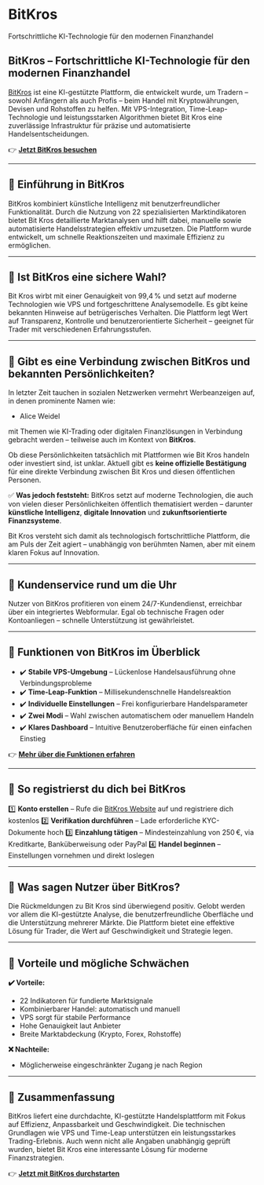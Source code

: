 # BitKros
Fortschrittliche KI-Technologie für den modernen Finanzhandel

## BitKros – Fortschrittliche KI-Technologie für den modernen Finanzhandel

[BitKros](https://bitkros.at) ist eine KI-gestützte Plattform, die entwickelt wurde, um Tradern – sowohl Anfängern als auch Profis – beim Handel mit Kryptowährungen, Devisen und Rohstoffen zu helfen. Mit VPS-Integration, Time-Leap-Technologie und leistungsstarken Algorithmen bietet Bit Kros eine zuverlässige Infrastruktur für präzise und automatisierte Handelsentscheidungen.

👉 **[Jetzt BitKros besuchen](https://bitkros.at)**

---

## 📌 Einführung in BitKros

BitKros kombiniert künstliche Intelligenz mit benutzerfreundlicher Funktionalität. Durch die Nutzung von 22 spezialisierten Marktindikatoren bietet Bit Kros detaillierte Marktanalysen und hilft dabei, manuelle sowie automatisierte Handelsstrategien effektiv umzusetzen. Die Plattform wurde entwickelt, um schnelle Reaktionszeiten und maximale Effizienz zu ermöglichen.

---

## 📌 Ist BitKros eine sichere Wahl?

Bit Kros wirbt mit einer Genauigkeit von 99,4 % und setzt auf moderne Technologien wie VPS und fortgeschrittene Analysemodelle. Es gibt keine bekannten Hinweise auf betrügerisches Verhalten. Die Plattform legt Wert auf Transparenz, Kontrolle und benutzerorientierte Sicherheit – geeignet für Trader mit verschiedenen Erfahrungsstufen.

---

## 📌 Gibt es eine Verbindung zwischen BitKros und bekannten Persönlichkeiten?

In letzter Zeit tauchen in sozialen Netzwerken vermehrt Werbeanzeigen auf, in denen prominente Namen wie:

- Alice Weidel

mit Themen wie KI-Trading oder digitalen Finanzlösungen in Verbindung gebracht werden – teilweise auch im Kontext von **BitKros**.

Ob diese Persönlichkeiten tatsächlich mit Plattformen wie Bit Kros handeln oder investiert sind, ist unklar. Aktuell gibt es **keine offizielle Bestätigung** für eine direkte Verbindung zwischen Bit Kros und diesen öffentlichen Personen.

✅ **Was jedoch feststeht:** BitKros setzt auf moderne Technologien, die auch von vielen dieser Persönlichkeiten öffentlich thematisiert werden – darunter **künstliche Intelligenz**, **digitale Innovation** und **zukunftsorientierte Finanzsysteme**.

Bit Kros versteht sich damit als technologisch fortschrittliche Plattform, die am Puls der Zeit agiert – unabhängig von berühmten Namen, aber mit einem klaren Fokus auf Innovation.


---

## 📌 Kundenservice rund um die Uhr

Nutzer von BitKros profitieren von einem 24/7-Kundendienst, erreichbar über ein integriertes Webformular. Egal ob technische Fragen oder Kontoanliegen – schnelle Unterstützung ist gewährleistet.

---

## 📌 Funktionen von BitKros im Überblick

- ✔️ **Stabile VPS-Umgebung** – Lückenlose Handelsausführung ohne Verbindungsprobleme
- ✔️ **Time-Leap-Funktion** – Millisekundenschnelle Handelsreaktion
- ✔️ **Individuelle Einstellungen** – Frei konfigurierbare Handelsparameter
- ✔️ **Zwei Modi** – Wahl zwischen automatischem oder manuellem Handeln
- ✔️ **Klares Dashboard** – Intuitive Benutzeroberfläche für einen einfachen Einstieg

👉 **[Mehr über die Funktionen erfahren](https://bitkros.at)**

---

## 📌 So registrierst du dich bei BitKros

1️⃣ **Konto erstellen** – Rufe die [BitKros Website](https://bitkros.at) auf und registriere dich kostenlos
2️⃣ **Verifikation durchführen** – Lade erforderliche KYC-Dokumente hoch
3️⃣ **Einzahlung tätigen** – Mindesteinzahlung von 250 €, via Kreditkarte, Banküberweisung oder PayPal
4️⃣ **Handel beginnen** – Einstellungen vornehmen und direkt loslegen

---

## 📌 Was sagen Nutzer über BitKros?

Die Rückmeldungen zu Bit Kros sind überwiegend positiv. Gelobt werden vor allem die KI-gestützte Analyse, die benutzerfreundliche Oberfläche und die Unterstützung mehrerer Märkte. Die Plattform bietet eine effektive Lösung für Trader, die Wert auf Geschwindigkeit und Strategie legen.

---

## 📌 Vorteile und mögliche Schwächen

**✔️ Vorteile:**
- 22 Indikatoren für fundierte Marktsignale
- Kombinierbarer Handel: automatisch und manuell
- VPS sorgt für stabile Performance
- Hohe Genauigkeit laut Anbieter
- Breite Marktabdeckung (Krypto, Forex, Rohstoffe)

**❌ Nachteile:**
- Möglicherweise eingeschränkter Zugang je nach Region

---

## 📌 Zusammenfassung

BitKros liefert eine durchdachte, KI-gestützte Handelsplattform mit Fokus auf Effizienz, Anpassbarkeit und Geschwindigkeit. Die technischen Grundlagen wie VPS und Time-Leap unterstützen ein leistungsstarkes Trading-Erlebnis. Auch wenn nicht alle Angaben unabhängig geprüft wurden, bietet Bit Kros eine interessante Lösung für moderne Finanzstrategien.

👉 **[Jetzt mit BitKros durchstarten](https://bitkros.at)**
